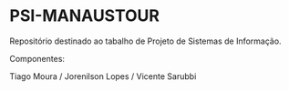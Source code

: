 ﻿PSI-MANAUSTOUR
==============

Repositório destinado ao tabalho de Projeto de Sistemas de Informação.

Componentes:

Tiago Moura / 
Jorenilson Lopes /
Vicente Sarubbi

